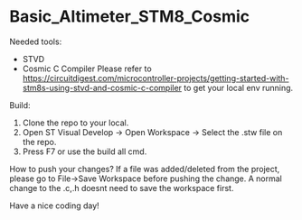 # Basic_Altimeter_STM8_Cosmic

Needed tools: 
- STVD
- Cosmic C Compiler
Please refer to https://circuitdigest.com/microcontroller-projects/getting-started-with-stm8s-using-stvd-and-cosmic-c-compiler
to get your local env running.

Build: 
1. Clone the repo to your local. 
2. Open ST Visual Develop -> Open Workspace -> Select the .stw file on the repo.
3. Press F7 or use the build all cmd.

How to push your changes? 
If a file was added/deleted from the project, please go to File->Save Workspace before pushing the change. 
A normal change to the .c,.h doesnt need to save the workspace first. 

Have a nice coding day!

